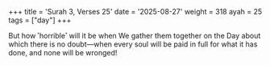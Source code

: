 +++
title = 'Surah 3, Verses 25'
date = '2025-08-27'
weight = 318
ayah = 25
tags = ["day"]
+++

But how ˹horrible˺ will it be when We gather them together on the Day about which there is no doubt—when every soul will be paid in full for what it has done, and none will be wronged!